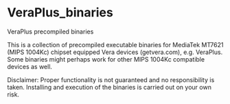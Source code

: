 # VeraPlus_binaries
VeraPlus precompiled binaries

This is a collection of precompiled executable binaries for MediaTek MT7621 (MIPS 1004Kc) chipset equipped Vera devices (getvera.com), e.g. VeraPlus. Some binaries might perhaps work for other MIPS 1004Kc compatible devices as well.

Disclaimer: Proper functionality is not guaranteed and no responsibility is taken. Installing and execution of the binaries is carried out on your own risk.
